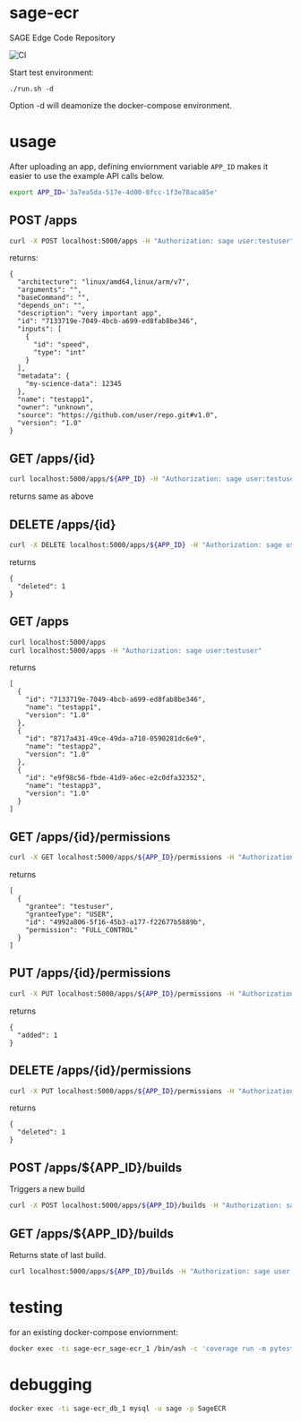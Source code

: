 # sage-ecr
SAGE Edge Code Repository

![CI](https://github.com/sagecontinuum/sage-ecr/workflows/CI/badge.svg)


Start test environment:

```
./run.sh -d
```

Option -d will deamonize the docker-compose environment.


# usage

After uploading an app, defining enviornment variable `APP_ID` makes it easier to use the example API calls below.
```bash
export APP_ID='3a7ea5da-517e-4d00-8fcc-1f3e78aca85e'
```

## POST /apps
```bash
curl -X POST localhost:5000/apps -H "Authorization: sage user:testuser" -d '{"name" : "testapp1", "description": "very important app", "architecture" : ["linux/amd64" , "linux/arm/v7"] , "version" : "1.0", "source" :"https://github.com/user/repo.git#v1.0", "inputs": [{"id":"speed" , "type":"int" }] , "metadata": {"my-science-data" : 12345} }'
```

returns:
```json5
{
  "architecture": "linux/amd64,linux/arm/v7", 
  "arguments": "", 
  "baseCommand": "", 
  "depends_on": "", 
  "description": "very important app", 
  "id": "7133719e-7049-4bcb-a699-ed8fab8be346", 
  "inputs": [
    {
      "id": "speed", 
      "type": "int"
    }
  ], 
  "metadata": {
    "my-science-data": 12345
  }, 
  "name": "testapp1", 
  "owner": "unknown", 
  "source": "https://github.com/user/repo.git#v1.0", 
  "version": "1.0"
}

```

## GET /apps/{id}

```bash
curl localhost:5000/apps/${APP_ID} -H "Authorization: sage user:testuser"
```

returns same as above


## DELETE /apps/{id}

```bash
curl -X DELETE localhost:5000/apps/${APP_ID} -H "Authorization: sage user:testuser"
```

returns
```json5
{
  "deleted": 1
}
```

## GET /apps

```bash
curl localhost:5000/apps
curl localhost:5000/apps -H "Authorization: sage user:testuser"
```

returns
```json5
[
  {
    "id": "7133719e-7049-4bcb-a699-ed8fab8be346", 
    "name": "testapp1", 
    "version": "1.0"
  }, 
  {
    "id": "8717a431-49ce-49da-a710-0590281dc6e9", 
    "name": "testapp2", 
    "version": "1.0"
  }, 
  {
    "id": "e9f98c56-fbde-41d9-a6ec-e2c0dfa32352", 
    "name": "testapp3", 
    "version": "1.0"
  }
]
```

## GET /apps/{id}/permissions

```bash
curl -X GET localhost:5000/apps/${APP_ID}/permissions -H "Authorization: sage user:testuser" 
```
returns
```json5
[
  {
    "grantee": "testuser", 
    "granteeType": "USER", 
    "id": "4992a806-5f16-45b3-a177-f22677b5889b", 
    "permission": "FULL_CONTROL"
  }
]
```

## PUT /apps/{id}/permissions

```bash
curl -X PUT localhost:5000/apps/${APP_ID}/permissions -H "Authorization: sage user:testuser" -d '{"granteeType": "GROUP", "grantee": "AllUsers", "permission": "READ"}'
```

returns
```json5
{
  "added": 1
}
```

## DELETE /apps/{id}/permissions

```bash
curl -X PUT localhost:5000/apps/${APP_ID}/permissions -H "Authorization: sage user:testuser" -d '{"granteeType": "GROUP", "grantee": "AllUsers", "permission": "READ"}'
```

returns
```json5
{
  "deleted": 1
}
```



## POST /apps/${APP_ID}/builds

Triggers a new build
```bash
curl -X POST localhost:5000/apps/${APP_ID}/builds -H "Authorization: sage user:testuser"
```

## GET /apps/${APP_ID}/builds

Returns state of last build.

```bash
curl localhost:5000/apps/${APP_ID}/builds -H "Authorization: sage user:testuser"
```



# testing


for an existing docker-compose enviornment:

```bash
docker exec -ti sage-ecr_sage-ecr_1 /bin/ash -c 'coverage run -m pytest -v --runslow  &&  coverage report -m'
```


# debugging

```bash
docker exec -ti sage-ecr_db_1 mysql -u sage -p SageECR
```
